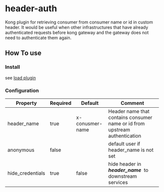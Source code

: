 # header-auth

Kong plugin for retrieving consumer from consumer name or id in custom header.
It would be useful when other infrastructures that have already authenticated requests before kong gateway and the gateway does not need to authenticate them again.

## How To use

### Install

see [load plugin](https://docs.konghq.com/gateway/latest/plugin-development/distribution/#verify-loading-the-plugin)

### Configuration

| Property         | Required | Default         | Comment                                                                    |
| ---------------- | -------- | --------------- | -------------------------------------------------------------------------- |
| header_name      | true     | x-conusmer-name | Header name that contains consumer name or id from upstream authentication |
| anonymous        | false    |                 | default user if header_name is not set                                     |
| hide_credentials | true     | false           | hide header in ***header_name***  to downstream services                   |


